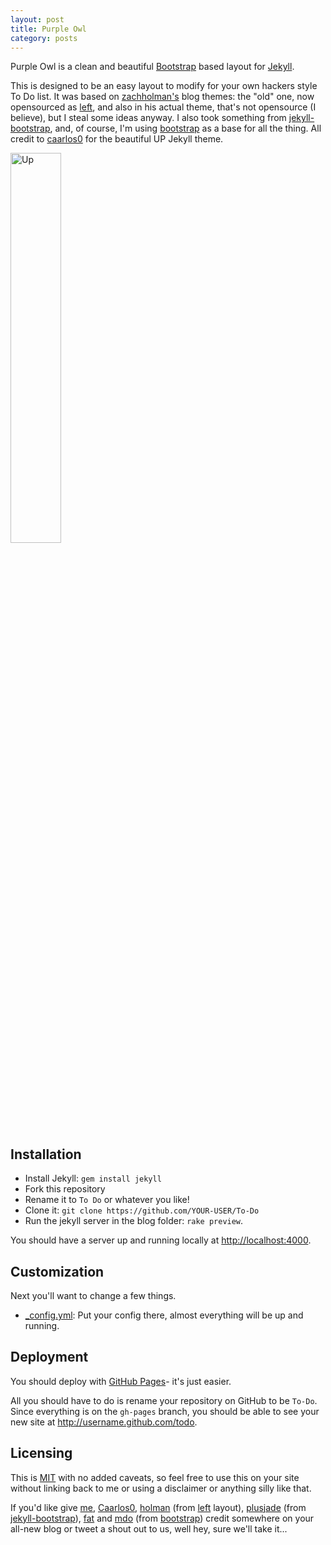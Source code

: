 ```yaml
---
layout: post
title: Purple Owl
category: posts
---
```


Purple Owl is a clean and beautiful [Bootstrap](http://getbootstrap.com) based layout
for [Jekyll](https://github.com/mojombo/jekyll).

This is designed to be an easy layout to modify for your own hackers style To Do list. It was
based on [zachholman's](http://zachholman.com/) blog themes: the "old" one, now
opensourced as [left](http://github.com/holman/left), and also in his actual
theme, that's not opensource (I believe), but I steal some ideas anyway. I also
took something from [jekyll-bootstrap](https://github.com/plusjade/jekyll-bootstrap),
and, of course, I'm using [bootstrap](https://github.com/twitter/bootstrap) as
a base for all the thing. All credit to [caarlos0](http://github.com/caarlos0) for the beautiful UP Jekyll theme.

<img src="http://i.imgur.com/4bKG5.png" class="post" alt="Up" width="40%" heigth="40%" />

## Installation

- Install Jekyll: `gem install jekyll`
- Fork this repository
- Rename it to `To Do` or whatever you like!
- Clone it: `git clone https://github.com/YOUR-USER/To-Do`
- Run the jekyll server in the blog folder: `rake preview`.

You should have a server up and running locally at <http://localhost:4000>.

## Customization

Next you'll want to change a few things. 
- [_config.yml](https://github.com/caarlos0/up/blob/master/_config.xml): Put
your config there, almost everything will be up and running.
## Deployment

You should deploy with [GitHub Pages](http://pages.github.com)- it's just
easier.

All you should have to do is rename your repository on GitHub to be
`To-Do`. Since everything is on the `gh-pages` branch, you
should be able to see your new site at <http://username.github.com/todo>.

## Licensing

This is [MIT](https://github.com/roachhd/purple-owl/blob/master/LICENSE) with no
added caveats, so feel free to use this on your site without linking back to
me or using a disclaimer or anything silly like that.

If you'd like give [me](http://github.com/roachhd), [Caarlos0](http://github.com/caarlos0),
[holman](http://github.com/holman)
(from [left](http://github.com/holman/left) layout),
[plusjade](https://github.com/plusjade)
(from [jekyll-bootstrap](https://github.com/plusjade/jekyll-bootstrap)),
[fat](https://github.com/fat) and [mdo](https://github.com/mdo) (from
[bootstrap](https://github.com/twitter/bootstrap)) credit somewhere on your
all-new blog or tweet a shout out to us, well hey, sure we'll take it...
